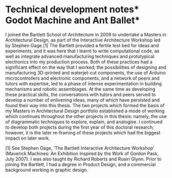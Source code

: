 Technical development notes*
Godot Machine and Ant Ballet*
=============================

I joined the Bartlett School of Architecture in 2009 to undertake a Masters in Architectural Design, as part of the Interactive Architecture Workshop led by Stephen Gage.[1] The Bartlett provided a fertile test bed for ideas and experiments, and it was here that I learnt to write computational code, as well as integrate advanced manufacturing techniques and prototypical electronics into my production process. Both of these practices had a significant effect on the way that I worked; the possibilities of designing and manufacturing 3D-printed and waterjet-cut components, the use of Arduino microcontrollers and electronic components, and a network of peers and tutors with expertise, led to a phase of intense experimentation in building mechanisms and robotic assemblages. At the same time as developing these practical skills, the conversations with tutors and peers served to develop a number of enlivening ideas, many of which have persisted and found their way into this thesis. The two projects which formed the basis of my Masters in Architectural Design portfolio established a mode of working which continues throughout the other projects in this thesis: namely, the use of diagrammatic techniques to explore, explain, and analogise. I continued to develop both projects during the first year of this doctoral research; however, it is the later re-framing of these projects which had the biggest impact on later work.

[1] See Stephen Gage, ‘The Bartlett Interactive Architecture Workshop’ (Maverick Machines: An Exhibition Inspired by the Work of Gordon Pask, July 2007). I was also taught by Richard Roberts and Ruairi Glynn. Prior to joining the Bartlett, I had a degree in Product Design, and a commercial background working in graphic design.
